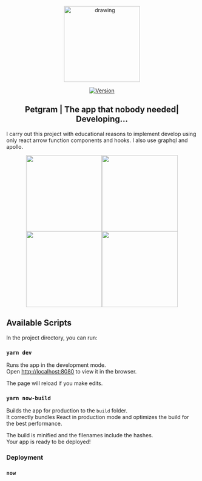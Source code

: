 <p align="center"><a href="https://petgram-front-carlosg.carlosgarcia97gr.now.sh/" target="_blank" rel="noopener noreferrer">
<img src="https://i.imgur.com/OqFNwVy.png" alt="drawing" width="200"/></a></p>

<p align="center">
  <a href="https://img.shields.io/npm/v/npm"><img src="https://img.shields.io/npm/v/vue.svg" alt="Version"></a> 
</p>

<h2 align="center">Petgram | The app that nobody needed| Developing...</h2>

I carry out this project with educational reasons to implement develop using only react arrow function components and hooks. I also use graphql and apollo.


<p align="center"><img src="https://i.imgur.com/fmkLaS2.png" width="200" /><img src="https://i.imgur.com/TwuDXCA.png" width="200" /><img src="https://i.imgur.com/xuZ92Fe.png" width="200" /><img src="https://i.imgur.com/6PfhGLe.png" width="200" /></p>

## Available Scripts

In the project directory, you can run:

### `yarn dev`

Runs the app in the development mode.<br />
Open [http://localhost:8080](http://localhost:8080) to view it in the browser.

The page will reload if you make edits.<br />

### `yarn now-build`

Builds the app for production to the `build` folder.<br />
It correctly bundles React in production mode and optimizes the build for the best performance.

The build is minified and the filenames include the hashes.<br />
Your app is ready to be deployed!

### Deployment

### `now`


